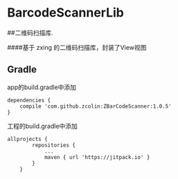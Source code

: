 # BarcodeScannerLib
##二维码扫描库.

####基于 zxing 的二维码扫描库，封装了View视图

## Gradle
app的build.gradle中添加
```
dependencies {
    compile 'com.github.zcolin:ZBarCodeScanner:1.0.5'
}
```
工程的build.gradle中添加
```
allprojects {
		repositories {
			...
			maven { url 'https://jitpack.io' }
		}
	}
```
